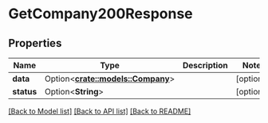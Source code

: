 # GetCompany200Response

## Properties

Name | Type | Description | Notes
------------ | ------------- | ------------- | -------------
**data** | Option<[**crate::models::Company**](Company.md)> |  | [optional]
**status** | Option<**String**> |  | [optional]

[[Back to Model list]](../README.md#documentation-for-models) [[Back to API list]](../README.md#documentation-for-api-endpoints) [[Back to README]](../README.md)


